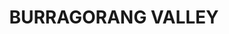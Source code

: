 ---
lastmod: '2025-04-06T06:05:20+00:00'
latitude: -34.0586
layout: suburb
longitude: 150.3869
postcode: '2570'
state: NSW
title: BURRAGORANG VALLEY
url: /nsw/burragorang-valley/
---